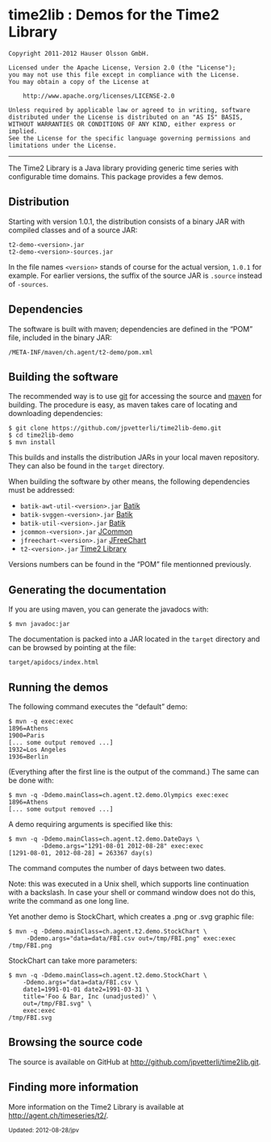 time2lib : Demos for the Time2 Library
======================================

	Copyright 2011-2012 Hauser Olsson GmbH.
	
	Licensed under the Apache License, Version 2.0 (the "License");
	you may not use this file except in compliance with the License.
	You may obtain a copy of the License at
	
    	http://www.apache.org/licenses/LICENSE-2.0

	Unless required by applicable law or agreed to in writing, software
	distributed under the License is distributed on an "AS IS" BASIS,
	WITHOUT WARRANTIES OR CONDITIONS OF ANY KIND, either express or implied.
	See the License for the specific language governing permissions and
	limitations under the License.

***

The Time2 Library is a Java library providing 
generic time series with configurable time domains. This package
provides a few demos.

Distribution
------------

Starting with version 1.0.1, the distribution consists of a binary JAR with 
compiled classes and of a source JAR:

	t2-demo-<version>.jar
	t2-demo-<version>-sources.jar

In the file names `<version>` stands of course for the actual version,
`1.0.1` for example. For earlier versions, the suffix of the source JAR 
is `.source` instead of `-sources`.  

Dependencies
------------

The software is built with maven; dependencies are defined in the <q>POM</q>
file, included in the binary JAR:

	/META-INF/maven/ch.agent/t2-demo/pom.xml

Building the software
---------------------

The recommended way is to use [git](http://git-scm.com) for accessing the
source and [maven](<http://maven.apache.org/>) for building. The procedure 
is easy, as maven takes care of locating and downloading dependencies:

	$ git clone https://github.com/jpvetterli/time2lib-demo.git
	$ cd time2lib-demo
	$ mvn install

This builds and installs the distribution JARs in your local maven
repository. They can also be found in the `target` directory.

When building the software by other means, the following dependencies must be
addressed:

- `batik-awt-util-<version>.jar` [Batik](http://xmlgraphics.apache.org/batik/)
- `batik-svggen-<version>.jar` [Batik](http://xmlgraphics.apache.org/batik/)
- `batik-util-<version>.jar` [Batik](http://xmlgraphics.apache.org/batik/)
- `jcommon-<version>.jar` [JCommon](http://www.jfree.org/jcommon/)
- `jfreechart-<version>.jar` [JFreeChart](http://www.jfree.org/jfreechart/) 
- `t2-<version>.jar` [Time2 Library](http://agent.ch/timeseries/t2/) 

Versions numbers can be found in the <q>POM</q> file mentionned previously. 

Generating the documentation
----------------------------

If you are using maven, you can generate the javadocs with:

	$ mvn javadoc:jar

The documentation is packed into a JAR located in the `target` directory
and can be browsed by pointing at the file:

	target/apidocs/index.html

Running the demos
-----------------

The following command executes the <q>default</q> demo:

	$ mvn -q exec:exec
	1896=Athens
	1900=Paris
	[... some output removed ...]
	1932=Los Angeles
	1936=Berlin

(Everything after the first line is the output of the command.)
The same can be done with:

	$ mvn -q -Ddemo.mainClass=ch.agent.t2.demo.Olympics exec:exec
	1896=Athens
	[... some output removed ...]

A demo requiring arguments is specified like this:

	$ mvn -q -Ddemo.mainClass=ch.agent.t2.demo.DateDays \
             -Ddemo.args="1291-08-01 2012-08-28" exec:exec
	[1291-08-01, 2012-08-28] = 263367 day(s)

The command computes the number of days between two dates.

Note: this was executed in a Unix shell, which supports line continuation
with a backslash. In case your shell or command window does not do this, 
write the command as one long line.

Yet another demo is StockChart, which creates a .png or .svg graphic file:

	$ mvn -q -Ddemo.mainClass=ch.agent.t2.demo.StockChart \
	     -Ddemo.args="data=data/FBI.csv out=/tmp/FBI.png" exec:exec
	/tmp/FBI.png

StockChart can take more parameters:

	$ mvn -q -Ddemo.mainClass=ch.agent.t2.demo.StockChart \
		-Ddemo.args="data=data/FBI.csv \
		date1=1991-01-01 date2=1991-03-31 \
		title='Foo & Bar, Inc (unadjusted)' \
		out=/tmp/FBI.svg" \
		exec:exec
	/tmp/FBI.svg

Browsing the source code
------------------------

The source is available on GitHub at 
<http://github.com/jpvetterli/time2lib.git>.

Finding more information
------------------------

More information on the Time2 Library is available at 
<http://agent.ch/timeseries/t2/>.

<small>Updated: 2012-08-28/jpv</small>

<link rel="stylesheet" type="text/css" href="README.css"/>

